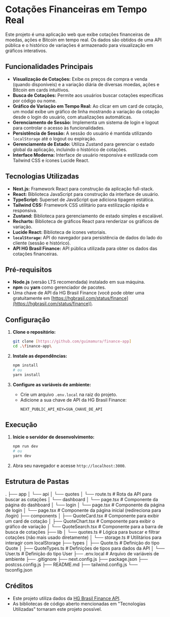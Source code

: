 # Cotações Financeiras em Tempo Real

Este projeto é uma aplicação web que exibe cotações financeiras de moedas, ações e Bitcoin em tempo real. Os dados são obtidos de uma API pública e o histórico de variações é armazenado para visualização em gráficos interativos.

## Funcionalidades Principais

- **Visualização de Cotações:** Exibe os preços de compra e venda (quando disponíveis) e a variação diária de diversas moedas, ações e Bitcoin em cards intuitivos.
- **Busca de Cotações:** Permite aos usuários buscar cotações específicas por código ou nome.
- **Gráfico de Variação em Tempo Real:** Ao clicar em um card de cotação, um modal exibe um gráfico de linha mostrando a variação da cotação desde o login do usuário, com atualizações automáticas.
- **Gerenciamento de Sessão:** Implementa um sistema de login e logout para controlar o acesso às funcionalidades.
- **Persistência de Sessão:** A sessão do usuário é mantida utilizando `localStorage` até o logout ou expiração.
- **Gerenciamento de Estado:** Utiliza Zustand para gerenciar o estado global da aplicação, incluindo o histórico de cotações.
- **Interface Moderna:** Interface de usuário responsiva e estilizada com Tailwind CSS e ícones Lucide React.

## Tecnologias Utilizadas

- **Next.js:** Framework React para construção da aplicação full-stack.
- **React:** Biblioteca JavaScript para construção da interface de usuário.
- **TypeScript:** Superset de JavaScript que adiciona tipagem estática.
- **Tailwind CSS:** Framework CSS utilitário para estilização rápida e responsiva.
- **Zustand:** Biblioteca para gerenciamento de estado simples e escalável.
- **Recharts:** Biblioteca de gráficos React para renderizar os gráficos de variação.
- **Lucide React:** Biblioteca de ícones vetoriais.
- **`localStorage`:** API do navegador para persistência de dados do lado do cliente (sessão e histórico).
- **API HG Brasil Finance:** API pública utilizada para obter os dados das cotações financeiras.

## Pré-requisitos

- **Node.js** (versão LTS recomendada) instalado em sua máquina.
- **npm** ou **yarn** como gerenciador de pacotes.
- Uma chave de API da HG Brasil Finance (você pode obter uma gratuitamente em [https://hgbrasil.com/status/finance](https://hgbrasil.com/status/finance)).

## Configuração

1.  **Clone o repositório:**

    ```bash
    git clone [https://github.com/guimamura/finance-app]
    cd .\finance-app\
    ```

2.  **Instale as dependências:**

    ```bash
    npm install
    # ou
    yarn install
    ```

3.  **Configure as variáveis de ambiente:**
    - Crie um arquivo `.env.local` na raiz do projeto.
    - Adicione a sua chave de API da HG Brasil Finance:
      ```
      NEXT_PUBLIC_API_KEY=SUA_CHAVE_DE_API
      ```

## Execução

1.  **Inicie o servidor de desenvolvimento:**

    ```bash
    npm run dev
    # ou
    yarn dev
    ```

2.  Abra seu navegador e acesse `http://localhost:3000`.

## Estrutura de Pastas

.
├── app
│ └── api
│ └── quotes
│ └── route.ts # Rota da API para buscar as cotações
│ └── dashboard
│ └── page.tsx # Componente da página do dashboard
│ └── login
│ └── page.tsx # Componente da página de login
│ └── page.tsx # Componente da página inicial (redireciona para /login)
├── components
│ ├── QuoteCard.tsx # Componente para exibir um card de cotação
│ ├── QuoteChart.tsx # Componente para exibir o gráfico de variação
│ └── QuoteSearch.tsx # Componente para a barra de busca de cotações
├── lib
│ └── quotes.ts # Lógica para buscar e filtrar cotações (não mais usado diretamente)
│ └── storage.ts # Utilitários para interagir com localStorage
├── types
│ ├── Quote.ts # Definição do tipo Quote
│ ├── QuoteTypes.ts # Definições de tipos para dados da API
│ └── User.ts # Definição do tipo User
├── .env.local # Arquivo de variáveis de ambiente
├── .gitignore
├── next.config.js
├── package.json
├── postcss.config.js
├── README.md
├── tailwind.config.js
└── tsconfig.json

## Créditos

- Este projeto utiliza dados da [HG Brasil Finance API](https://hgbrasil.com/status/finance).
- As bibliotecas de código aberto mencionadas em "Tecnologias Utilizadas" tornaram este projeto possível.
